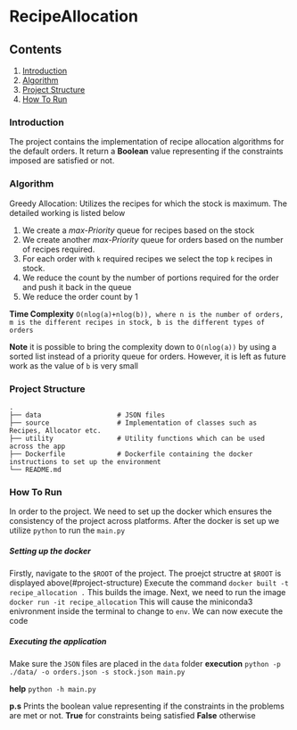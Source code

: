 # RecipeAllocation

## Contents

1. [Introduction](#introduction)
2. [Algorithm](#algorithm)
3. [Project Structure](#project-structure)
4. [How To Run](#how-to-run)


### Introduction

The project contains the implementation of recipe allocation algorithms for the default orders. It return a **Boolean** value representing if the constraints imposed are satisfied or not.

### Algorithm

Greedy Allocation: Utilizes the recipes for which the stock is maximum. The detailed working is listed below

1. We create a *max-Priority* queue for recipes based on the stock
2. We create another *max-Priority* queue for orders based on the number of recipes required.
3. For each order with `k` required recipes we select the top `k` recipes in stock. 
4. We reduce the count by the number of portions required for the order and push it back in the queue
5. We reduce the order count by 1

**Time Complexity** `O(nlog(a)+nlog(b)), where n is the number of orders, m is the different recipes in stock, b is the different types of orders`

**Note** it is possible to bring the complexity down to `O(nlog(a))` by using a sorted list instead of a priority queue for orders. However, it is left as future work as the value of `b` is very small
 
 ### Project Structure
 
    .
    ├── data                   # JSON files
    ├── source                 # Implementation of classes such as Recipes, Allocator etc.
    ├── utility                # Utility functions which can be used across the app
    ├── Dockerfile             # Dockerfile containing the docker instructions to set up the environment
    └── README.md
  
### How To Run
In order to the project. We need to set up the docker which ensures the consistency of the project across platforms. After the docker is set up we utilize `python` to run the `main.py`

##### Setting up the docker
Firstly, navigate to the `$ROOT` of the project. The proejct structre at `$ROOT` is displayed above(#project-structure)
Execute the command
`docker built -t recipe_allocation .`
This builds the image. Next, we need to run the image
`docker run -it recipe_allocation`
This will cause the miniconda3 enivronment inside the terminal to change to `env`. We can now execute the code 

##### Executing the application

Make sure the `JSON` files are placed in the `data` folder
**execution**
`python -p ./data/ -o orders.json -s stock.json main.py`

**help**
`python -h main.py`

**p.s** Prints the boolean value representing if the constraints in the problems are met or not. **True** for constraints being satisfied
**False** otherwise
